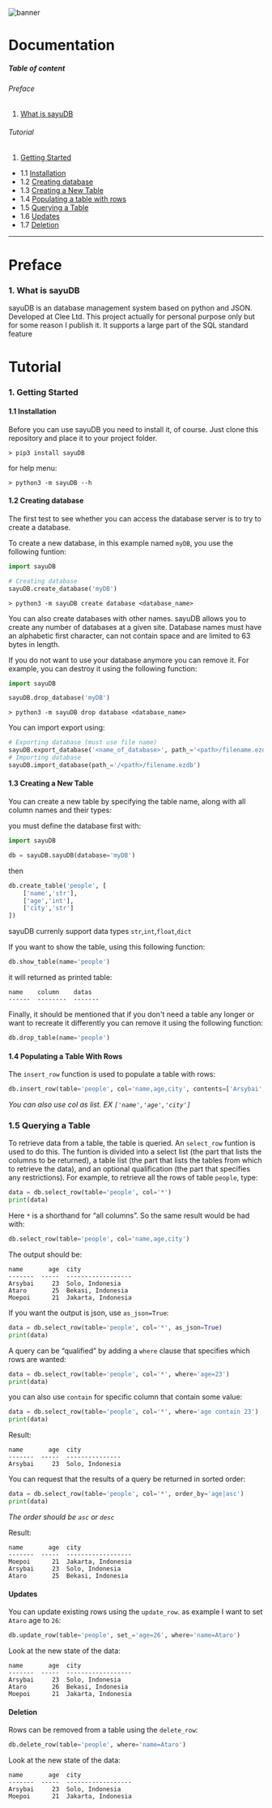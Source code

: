 ![banner](https://images.arsybai.app/images/pOMsOCbxLR.png)

# Documentation

##### Table of content
###### Preface
1. [What is sayuDB](#1_What_is_sayuDB_18)

###### Tutorial
1. [Getting Started](#1-getting-started)
- 1.1 [Installation](#11-installation)
- 1.2 [Creating database](#12-creating-database)
- 1.3 [Creating a New Table](#13-creating-a-new-table)
- 1.4 [Populating a table with rows](#14-pupulating-a-table-with-rows)
- 1.5 [Querying a Table](#15-querying-a-table)
- 1.6 [Updates](#updates)
- 1.7 [Deletion](#17-deletion)

---
# Preface
### 1. What is sayuDB
sayuDB is an database management system based on python and JSON. Developed at Clee Ltd. This project actually for personal purpose only but for some reason I publish it.
It supports a large part of the SQL standard feature

# Tutorial
### 1. Getting Started
#### 1.1 Installation
Before you can use sayuDB you need to install it, of course.
Just clone this repository and place it to your project folder.
```shell
> pip3 install sayuDB
```
for help menu:
```shell
> python3 -m sayuDB --h
```

#### 1.2 Creating database
The first test to see whether you can access the database server is to try to create a database.

To create a new database, in this example named `myDB`, you use the following funtion:
```python
import sayuDB

# Creating database
sayuDB.create_database('myDB')
```

```shell
> python3 -m sayuDB create database <database_name>
```
You can also create databases with other names. sayuDB allows you to create any number of databases at a given site. Database names must have an alphabetic first character, can not contain space and are limited to 63 bytes in length.

If you do not want to use your database anymore you can remove it. For example, you can destroy it using the following function:
```python
import sayuDB

sayuDB.drop_database('myDB')
```

```shell
> python3 -m sayuDB drop database <database_name>
```

You can import export using:
```python
# Exporting database (must use file name)
sayuDB.export_database('<name_of_database>', path_='<path>/filename.ezdb')
# Importing database
sayuDB.import_database(path_='/<path>/filename.ezdb')
```

#### 1.3 Creating a New Table
You can create a new table by specifying the table name, along with all column names and their types:

you must define the database first with:
```python
import sayuDB

db = sayuDB.sayuDB(database='myDB')
```

then
```python
db.create_table('people', [
    ['name','str'],
    ['age','int'],
    ['city','str']
])
```
sayuDB currenly support data types `str`,`int`,`float`,`dict`

If you want to show the table, using this following function:
```python
db.show_table(name='people')
```
it will returned as printed table:
```shell
name    column    datas
------  --------  -------
```

Finally, it should be mentioned that if you don't need a table any longer or want to recreate it differently you can remove it using the following function:
```python
db.drop_table(name='people')
```

#### 1.4 Populating a Table With Rows
The `insert_row` function is used to populate a table with rows:
```python
db.insert_row(table='people', col='name,age,city', contents=['Arsybai', 23, 'Solo, Indonesia'])
```
_You can also use col as list. EX `['name','age','city']`_

### 1.5 Querying a Table
To retrieve data from a table, the table is queried. An `select_row` funtion is used to do this. The funtion is divided into a select list (the part that lists the columns to be returned), a table list (the part that lists the tables from which to retrieve the data), and an optional qualification (the part that specifies any restrictions). For example, to retrieve all the rows of table `people`, type:
```python
data = db.select_row(table='people', col='*')
print(data)
```
Here `*` is a shorthand for “all columns”. So the same result would be had with:
```python
db.select_row(table='people', col='name,age,city')
```
The output should be:
```shell
name       age  city
-------  -----  ------------------
Arsybai     23  Solo, Indonesia
Ataro       25  Bekasi, Indonesia
Moepoi      21  Jakarta, Indonesia
```

If you want the output is json, use `as_json=True`:
```python
data = db.select_row(table='people', col='*', as_json=True)
print(data)
```

A query can be “qualified” by adding a `where` clause that specifies which rows are wanted:
```python
data = db.select_row(table='people', col='*', where='age=23')
print(data)
```
you can also use ` contain ` for specific column that contain some value:
```python
data = db.select_row(table='people', col='*', where='age contain 23')
print(data)
```
Result:
```shell
name       age  city
-------  -----  ---------------
Arsybai     23  Solo, Indonesia
```

You can request that the results of a query be returned in sorted order:
```python
data = db.select_row(table='people', col='*', order_by='age|asc')
print(data)
```
_The order should be `asc` or `desc`_

Result:
```shell
name       age  city
-------  -----  ------------------
Moepoi      21  Jakarta, Indonesia
Arsybai     23  Solo, Indonesia
Ataro       25  Bekasi, Indonesia
```

#### Updates
You can update existing rows using the `update_row`.
as example I want to set `Ataro` age to `26`:
```python
db.update_row(table='people', set_='age=26', where='name=Ataro')
```
Look at the new state of the data:
```shell
name       age  city
-------  -----  ------------------
Arsybai     23  Solo, Indonesia
Ataro       26  Bekasi, Indonesia
Moepoi      21  Jakarta, Indonesia
```

#### Deletion
Rows can be removed from a table using the `delete_row`:
```python
db.delete_row(table='people', where='name=Ataro')
```

Look at the new state of the data:
```shell
name       age  city
-------  -----  ------------------
Arsybai     23  Solo, Indonesia
Moepoi      21  Jakarta, Indonesia
```
